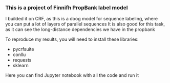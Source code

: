 ### This is a project of Finnifh PropBank label model

I builded it on CRF, as this is a doog model for sequence labeling, where you can put a lot of layers of parallel sequences
It is also good for this task, as it can see the long-distance dependencies we have in the propbank

To reproduce my results, you will need to install these libraries:
 - pycrfsuite
 - conllu
 - requests
 - sklearn
 
 
Here you can find Jupyter notebook with all the code and run it
